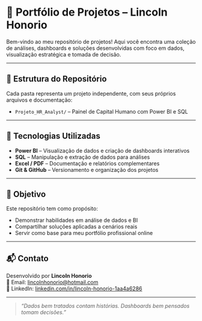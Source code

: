 # 🚀 Portfólio de Projetos – Lincoln Honorio

Bem-vindo ao meu repositório de projetos! Aqui você encontra uma coleção de análises, dashboards e soluções desenvolvidas com foco em dados, visualização estratégica e tomada de decisão.

---

## 📁 Estrutura do Repositório

Cada pasta representa um projeto independente, com seus próprios arquivos e documentação:

- `Projeto_HR_Analyst/` – Painel de Capital Humano com Power BI e SQL  

---

## 🧠 Tecnologias Utilizadas

- **Power BI** – Visualização de dados e criação de dashboards interativos  
- **SQL** – Manipulação e extração de dados para análises  
- **Excel / PDF** – Documentação e relatórios complementares  
- **Git & GitHub** – Versionamento e organização dos projetos  

---

## 🎯 Objetivo

Este repositório tem como propósito:

- Demonstrar habilidades em análise de dados e BI  
- Compartilhar soluções aplicadas a cenários reais  
- Servir como base para meu portfólio profissional online  

---

## 📬 Contato

Desenvolvido por **Lincoln Honorio**  
📧 Email: lincolnhonorio@hotmail.com  
🔗 LinkedIn: [linkedin.com/in/lincoln-honorio-1aa4a6286](https://www.linkedin.com/in/lincoln-honorio-1aa4a6286)

---

> *“Dados bem tratados contam histórias. Dashboards bem pensados tomam decisões.”*

